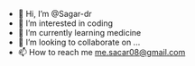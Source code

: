 - 👋 Hi, I’m @Sagar-dr
- 👀 I’m interested in coding
- 🌱 I’m currently learning medicine
- 💞️ I’m looking to collaborate on ...
- 📫 How to reach me me.sacar08@gmail.com

<!---
Sagar-dr/Sagar-dr is a ✨ special ✨ repository because its `README.md` (this file) appears on your GitHub profile.
You can click the Preview link to take a look at your changes.
--->
